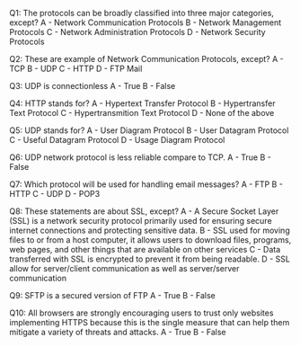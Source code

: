 Q1: The protocols can be broadly classified into three major categories, except?
A - Network Communication Protocols
B - Network Management Protocols
C - Network Administration Protocols
D - Network Security Protocols

Q2: These are example of Network Communication Protocols, except?
A - TCP
B - UDP
C - HTTP
D - FTP Mail

Q3: UDP is connectionless
A - True
B - False

Q4: HTTP stands for?
A - Hypertext Transfer Protocol
B - Hypertransfer Text Protocol
C - Hypertransmition Text Protocol
D - None of the above

Q5: UDP stands for?
A - User Diagram Protocol
B - User Datagram Protocol
C - Useful Datagram Protocol
D - Usage Diagram Protocol

Q6: UDP network protocol is less reliable compare to TCP.
A - True
B - False

Q7: Which protocol will be used for handling email messages?
A - FTP
B - HTTP
C - UDP
D - POP3

Q8: These statements are about SSL, except?
A - A Secure Socket Layer (SSL) is a network security protocol primarily used for ensuring secure internet connections and protecting sensitive data.
B - SSL used for moving files to or from a host computer, it allows users to download files, programs, web pages, and other things that are available on other services
C - Data transferred with SSL is encrypted to prevent it from being readable.
D - SSL allow for server/client communication as well as server/server communication

Q9: SFTP is a secured version of FTP
A - True
B - False

Q10: All browsers are strongly encouraging users to trust only websites implementing HTTPS because this is the single measure that can help them mitigate a variety of threats and attacks.
A - True
B - False
